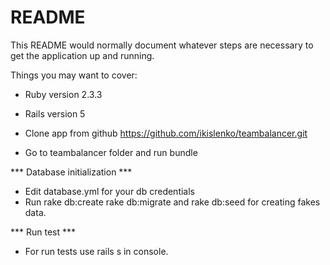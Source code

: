 # README

This README would normally document whatever steps are necessary to get the
application up and running.

Things you may want to cover:

* Ruby version 2.3.3
* Rails version 5

* Clone app from github https://github.com/ikislenko/teambalancer.git
* Go to teambalancer folder and run bundle

*** Database initialization ***
- Edit database.yml for your db credentials
- Run rake db:create rake db:migrate and rake db:seed for creating fakes data.

*** Run test ***
- For run tests use rails s in console.
